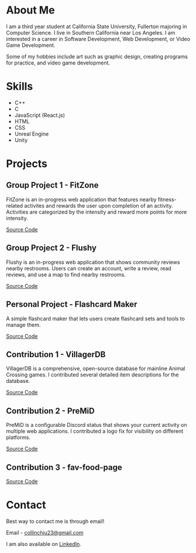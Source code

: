 # About Me
I am a third year student at California State University, Fullerton majoring in Computer Science. I live in Southern California near Los Angeles. I am interested in a career in Software Development, Web Development, or Video Game Development.

Some of my hobbies include art such as graphic design, creating programs for practice, and video game development. 



# Skills
- C++
- C
- JavaScript (React.js)
- HTML
- CSS
- Unreal Engine
- Unity



# Projects
## Group Project 1 - FitZone

FitZone is an in-progress web application that features nearby fitness-related activites and rewards the user upon completion of an activity. Activities are categorized by the intensity and reward more points for more intensity.

[Source Code](https://github.com/longtongj28/fitness-game)

## Group Project 2 - Flushy
Flushy is an in-progress web application that shows community reviews nearby restrooms. Users can create an account, write a review, read reviews, and use a map to find nearby restrooms.

[Source Code](https://github.com/le11evan/Flushy_Website)

## Personal Project - Flashcard Maker
A simple flashcard maker that lets users create flashcard sets and tools to manage them.

[Source Code](https://github.com/cchiu727/FlashcardMaker)

## Contribution 1 - VillagerDB
VillagerDB is a comprehensive, open-source database for mainline Animal Crossing games. I contributed several detailed item descriptions for the database.

[Source Code](https://github.com/jefflomacy/villagerdb)

## Contribution 2 - PreMiD
PreMiD is a configurable Discord status that shows your current activity on multiple web applications. I contributed a logo fix for visibility on different platforms.

[Source Code](https://github.com/PreMiD/PreMiD)

## Contribution 3 - fav-food-page


[Source Code](https://github.com/nurhaliza/fav-food-page)



# Contact
Best way to contact me is through email!

Email - collinchiu23@gmail.com

I am also available on [LinkedIn](https://www.linkedin.com/in/collin-chiu-8a47081b6/).